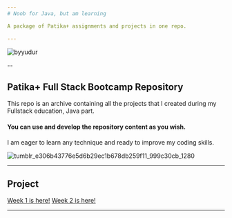 ```yaml
---
# Noob for Java, but am learning

A package of Patika+ assignments and projects in one repo.

---
```



![byyudur](https://github.com/byurudur/Patika-Projects/assets/136338567/d7843dcd-b8ba-431b-90ec-e7c14ce3daa1)

--
## Patika+ Full Stack Bootcamp Repository

This repo is an archive containing all the projects that I created during my Fullstack education, Java part.



#### You can use and develop the repository content as you wish.
I am eager to learn any technique and ready to improve my coding skills.



![tumblr_e306b43776e5d6b29ec1b678db259f11_999c30cb_1280](https://github.com/deerborg/Patika_practices/assets/152931069/37b7940f-4d00-4a56-aa60-d59c67dfbca1)


---


## Project
 [Week 1 is here!](https://github.com/byurudur/Patika-Projects/tree/main/week1)
 [Week 2 is here!](https://github.com/byurudur/Patika-Projects/tree/main/week2)

---
